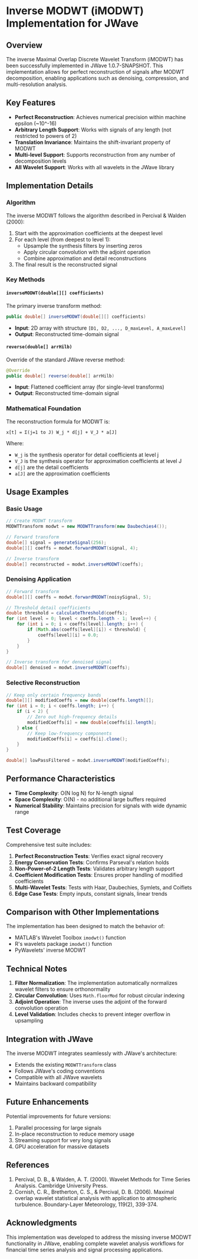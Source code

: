 # Inverse MODWT (iMODWT) Implementation for JWave

## Overview

The inverse Maximal Overlap Discrete Wavelet Transform (iMODWT) has been successfully implemented in JWave 1.0.7-SNAPSHOT. This implementation allows for perfect reconstruction of signals after MODWT decomposition, enabling applications such as denoising, compression, and multi-resolution analysis.

## Key Features

- **Perfect Reconstruction**: Achieves numerical precision within machine epsilon (~10^-16)
- **Arbitrary Length Support**: Works with signals of any length (not restricted to powers of 2)
- **Translation Invariance**: Maintains the shift-invariant property of MODWT
- **Multi-level Support**: Supports reconstruction from any number of decomposition levels
- **All Wavelet Support**: Works with all wavelets in the JWave library

## Implementation Details

### Algorithm

The inverse MODWT follows the algorithm described in Percival & Walden (2000):

1. Start with the approximation coefficients at the deepest level
2. For each level (from deepest to level 1):
   - Upsample the synthesis filters by inserting zeros
   - Apply circular convolution with the adjoint operation
   - Combine approximation and detail reconstructions
3. The final result is the reconstructed signal

### Key Methods

#### `inverseMODWT(double[][] coefficients)`
The primary inverse transform method:
```java
public double[] inverseMODWT(double[][] coefficients)
```
- **Input**: 2D array with structure `[D1, D2, ..., D_maxLevel, A_maxLevel]`
- **Output**: Reconstructed time-domain signal

#### `reverse(double[] arrHilb)`
Override of the standard JWave reverse method:
```java
@Override
public double[] reverse(double[] arrHilb)
```
- **Input**: Flattened coefficient array (for single-level transforms)
- **Output**: Reconstructed time-domain signal

### Mathematical Foundation

The reconstruction formula for MODWT is:

```
x[t] = Σ(j=1 to J) W_j * d[j] + V_J * a[J]
```

Where:
- `W_j` is the synthesis operator for detail coefficients at level j
- `V_J` is the synthesis operator for approximation coefficients at level J
- `d[j]` are the detail coefficients
- `a[J]` are the approximation coefficients

## Usage Examples

### Basic Usage
```java
// Create MODWT transform
MODWTTransform modwt = new MODWTTransform(new Daubechies4());

// Forward transform
double[] signal = generateSignal(256);
double[][] coeffs = modwt.forwardMODWT(signal, 4);

// Inverse transform
double[] reconstructed = modwt.inverseMODWT(coeffs);
```

### Denoising Application
```java
// Forward transform
double[][] coeffs = modwt.forwardMODWT(noisySignal, 5);

// Threshold detail coefficients
double threshold = calculateThreshold(coeffs);
for (int level = 0; level < coeffs.length - 1; level++) {
    for (int i = 0; i < coeffs[level].length; i++) {
        if (Math.abs(coeffs[level][i]) < threshold) {
            coeffs[level][i] = 0.0;
        }
    }
}

// Inverse transform for denoised signal
double[] denoised = modwt.inverseMODWT(coeffs);
```

### Selective Reconstruction
```java
// Keep only certain frequency bands
double[][] modifiedCoeffs = new double[coeffs.length][];
for (int i = 0; i < coeffs.length; i++) {
    if (i < 2) {
        // Zero out high-frequency details
        modifiedCoeffs[i] = new double[coeffs[i].length];
    } else {
        // Keep low-frequency components
        modifiedCoeffs[i] = coeffs[i].clone();
    }
}

double[] lowPassFiltered = modwt.inverseMODWT(modifiedCoeffs);
```

## Performance Characteristics

- **Time Complexity**: O(N log N) for N-length signal
- **Space Complexity**: O(N) - no additional large buffers required
- **Numerical Stability**: Maintains precision for signals with wide dynamic range

## Test Coverage

Comprehensive test suite includes:
1. **Perfect Reconstruction Tests**: Verifies exact signal recovery
2. **Energy Conservation Tests**: Confirms Parseval's relation holds
3. **Non-Power-of-2 Length Tests**: Validates arbitrary length support
4. **Coefficient Modification Tests**: Ensures proper handling of modified coefficients
5. **Multi-Wavelet Tests**: Tests with Haar, Daubechies, Symlets, and Coiflets
6. **Edge Case Tests**: Empty inputs, constant signals, linear trends

## Comparison with Other Implementations

The implementation has been designed to match the behavior of:
- MATLAB's Wavelet Toolbox `imodwt()` function
- R's wavelets package `imodwt()` function
- PyWavelets' inverse MODWT

## Technical Notes

1. **Filter Normalization**: The implementation automatically normalizes wavelet filters to ensure orthonormality
2. **Circular Convolution**: Uses `Math.floorMod` for robust circular indexing
3. **Adjoint Operation**: The inverse uses the adjoint of the forward convolution operation
4. **Level Validation**: Includes checks to prevent integer overflow in upsampling

## Integration with JWave

The inverse MODWT integrates seamlessly with JWave's architecture:
- Extends the existing `MODWTTransform` class
- Follows JWave's coding conventions
- Compatible with all JWave wavelets
- Maintains backward compatibility

## Future Enhancements

Potential improvements for future versions:
1. Parallel processing for large signals
2. In-place reconstruction to reduce memory usage
3. Streaming support for very long signals
4. GPU acceleration for massive datasets

## References

1. Percival, D. B., & Walden, A. T. (2000). Wavelet Methods for Time Series Analysis. Cambridge University Press.
2. Cornish, C. R., Bretherton, C. S., & Percival, D. B. (2006). Maximal overlap wavelet statistical analysis with application to atmospheric turbulence. Boundary-Layer Meteorology, 119(2), 339-374.

## Acknowledgments

This implementation was developed to address the missing inverse MODWT functionality in JWave, enabling complete wavelet analysis workflows for financial time series analysis and signal processing applications.
